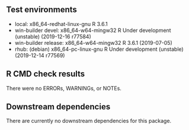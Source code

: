 ## Test environments
* local: x86_64-redhat-linux-gnu R 3.6.1
* win-builder devel: x86_64-w64-mingw32 R Under development (unstable) (2019-12-16 r77584)
* win-builder release: x86_64-w64-mingw32 R 3.6.1 (2019-07-05)
* rhub: (debian) x86_64-pc-linux-gnu R Under development (unstable) (2019-12-14 r77569)

## R CMD check results
There were no ERRORs, WARNINGs, or NOTEs. 

## Downstream dependencies
There are currently no downstream dependencies for this package.
